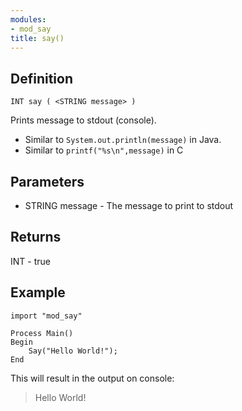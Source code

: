 ```yaml
---
modules:
- mod_say
title: say()
---
```


## Definition

    INT say ( <STRING message> )

Prints message to stdout (console).

 - Similar to `System.out.println(message)` in Java.
 - Similar to `printf("%s\n",message)` in C

## Parameters

- STRING message - The message to print to stdout

## Returns

INT - true

## Example

```
import "mod_say"

Process Main()
Begin
    Say("Hello World!");
End
```

This will result in the output on console:

>Hello World!
